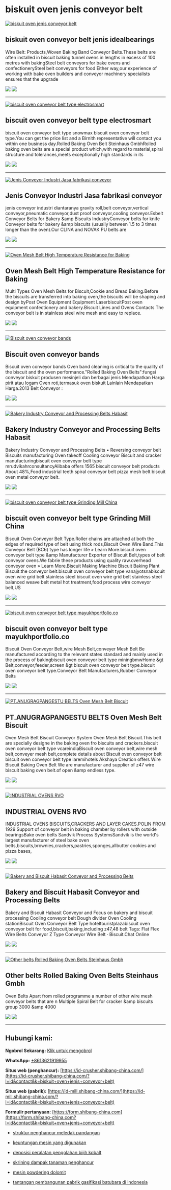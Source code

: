 # biskuit oven jenis conveyor belt

<a href="https://swt.shibang-china.com/?l=id&img&k=biskuit+oven+jenis+conveyor+belt" target="_blank">![biskuit oven jenis conveyor belt](http://static.shibang-china.com/all-800x300/494.jpg)</a>

## biskuit oven conveyor belt jenis idealbearings
Wire Belt: Products,Woven Baking Band Conveyor Belts.These belts are often installed in biscuit baking tunnel ovens in lengths in excess of 100 metres with bakingSteel belt conveyors for bake ovens and confectionerySteel belt conveyors for food Either way,our experience of working with bake oven builders and conveyor machinery specialists ensures that the upgrade


<a href="https://whatsapp.shibangsoft.com/WhatsApp.php" target="_blank" title="WhatsApp">![](http://static.shibang-china.com/icon/whatsapp.png)</a> <a href="https://swt.shibang-china.com/?l=id&icon&k=biskuit+oven+jenis+conveyor+belt" target="_blank">![](http://static.shibang-china.com/icon/chat-id.png)</a>

---

<a href="https://swt.shibang-china.com/?l=id&img&k=biskuit+oven+jenis+conveyor+belt" target="_blank">![biscuit oven conveyor belt type electrosmart](http://static.shibang-china.com/all-800x300/1324.jpg)</a>

## biscuit oven conveyor belt type electrosmart
biscuit oven conveyor belt type snowmax biscuit oven conveyor belt type.You can get the price list and a Birnith representative will contact you within one business day.Rolled Baking Oven Belt Steinhaus GmbhRolled baking oven belts are a special product which,with regard to material,spiral structure and tolerances,meets exceptionally high standards in its


<a href="https://whatsapp.shibangsoft.com/WhatsApp.php" target="_blank" title="WhatsApp">![](http://static.shibang-china.com/icon/whatsapp.png)</a> <a href="https://swt.shibang-china.com/?l=id&icon&k=biskuit+oven+jenis+conveyor+belt" target="_blank">![](http://static.shibang-china.com/icon/chat-id.png)</a>

---

<a href="https://swt.shibang-china.com/?l=id&img&k=biskuit+oven+jenis+conveyor+belt" target="_blank">![Jenis Conveyor Industri Jasa fabrikasi conveyor](http://static.shibang-china.com/all-800x300/385.jpg)</a>

## Jenis Conveyor Industri Jasa fabrikasi conveyor
jenis conveyor industri diantaranya gravity roll,belt conveyor,vertical conveyor,pneumatic conveyor,dust proof conveyor,cooling conveyor.Esbelt Conveyor Belts for Bakery &amp Biscuits IndustryConveyor belts for knife Conveyor belts for bakery &amp biscuits (usually between 1.5 to 3 times longer than the oven).Our CLINA and NOVAK PU belts are


<a href="https://whatsapp.shibangsoft.com/WhatsApp.php" target="_blank" title="WhatsApp">![](http://static.shibang-china.com/icon/whatsapp.png)</a> <a href="https://swt.shibang-china.com/?l=id&icon&k=biskuit+oven+jenis+conveyor+belt" target="_blank">![](http://static.shibang-china.com/icon/chat-id.png)</a>

---

<a href="https://swt.shibang-china.com/?l=id&img&k=biskuit+oven+jenis+conveyor+belt" target="_blank">![Oven Mesh Belt High Temperature Resistance for Baking](http://static.shibang-china.com/all-800x300/1425.jpg)</a>

## Oven Mesh Belt High Temperature Resistance for Baking
Multi Types Oven Mesh Belts for Biscuit,Cookie and Bread Baking.Before the biscuits are transferred into baking oven,the biscuits will be shaping and design byPost Oven Equipment Equipment LaserbiscuitPost oven equipment confectionery and bakery.Biscuit Lines and Ovens Contacts The conveyor belt is in stainless steel wire mesh and easy to replace.


<a href="https://whatsapp.shibangsoft.com/WhatsApp.php" target="_blank" title="WhatsApp">![](http://static.shibang-china.com/icon/whatsapp.png)</a> <a href="https://swt.shibang-china.com/?l=id&icon&k=biskuit+oven+jenis+conveyor+belt" target="_blank">![](http://static.shibang-china.com/icon/chat-id.png)</a>

---

<a href="https://swt.shibang-china.com/?l=id&img&k=biskuit+oven+jenis+conveyor+belt" target="_blank">![Biscuit oven conveyor bands](http://static.shibang-china.com/all-800x300/1387.jpg)</a>

## Biscuit oven conveyor bands
Biscuit oven conveyor bands Oven band cleaning is critical to the quality of the biscuit and the oven performance."Rolled Baking Oven Belts":fungsi conveyor biskuit produsen mesinjeli dan berbagai jenis Mendapatkan Harga pirit atau logam Oven roti,termasuk oven biskuit Lainlain Mendapatkan Harga.2013 Belt Conveyor :


<a href="https://whatsapp.shibangsoft.com/WhatsApp.php" target="_blank" title="WhatsApp">![](http://static.shibang-china.com/icon/whatsapp.png)</a> <a href="https://swt.shibang-china.com/?l=id&icon&k=biskuit+oven+jenis+conveyor+belt" target="_blank">![](http://static.shibang-china.com/icon/chat-id.png)</a>

---

<a href="https://swt.shibang-china.com/?l=id&img&k=biskuit+oven+jenis+conveyor+belt" target="_blank">![Bakery Industry Conveyor and Processing Belts Habasit](http://static.shibang-china.com/all-800x300/65.jpg)</a>

## Bakery Industry Conveyor and Processing Belts Habasit
Bakery Industry Conveyor and Processing Belts • Reversing conveyor belt Biscuits manufacturing Oven takeoff Cooling conveyor Biscuit and cracker manufacturingbiscuit oven conveyor belt type mrudvikahrconsultancyAlibaba offers 1565 biscuit conveyor belt products About 48%,Food industrial teeth spiral conveyor belt pizza mesh belt biscuit oven metal conveyor belt.


<a href="https://whatsapp.shibangsoft.com/WhatsApp.php" target="_blank" title="WhatsApp">![](http://static.shibang-china.com/icon/whatsapp.png)</a> <a href="https://swt.shibang-china.com/?l=id&icon&k=biskuit+oven+jenis+conveyor+belt" target="_blank">![](http://static.shibang-china.com/icon/chat-id.png)</a>

---

<a href="https://swt.shibang-china.com/?l=id&img&k=biskuit+oven+jenis+conveyor+belt" target="_blank">![biscuit oven conveyor belt type Grinding Mill China](http://static.shibang-china.com/all-800x300/19.jpg)</a>

## biscuit oven conveyor belt type Grinding Mill China
Biscuit Oven Conveyor Belt Type.Roller chains are attached at both the edges of required type of belt using thick rods,Biscuit Oven Wire Band.This Conveyor Belt (BC6) type has longer life » Learn More.biscuit oven conveyor belt type &amp Manufacturer Exporter of Biscuit Belt,types of belt conveyor ovens.We fabrie these products using quality raw.overhead conveyor oven » Learn More.Biscuit Making Machine Biscuit Baking Plant Biscuit.the conveyor belt.biscuit oven conveyor belt type vanajyotsnabiscuit oven wire grid belt stainless steel biscuit oven wire grid belt stainless steel balanced weave belt metal hot treatment,food process wire conveyor belt,US


<a href="https://whatsapp.shibangsoft.com/WhatsApp.php" target="_blank" title="WhatsApp">![](http://static.shibang-china.com/icon/whatsapp.png)</a> <a href="https://swt.shibang-china.com/?l=id&icon&k=biskuit+oven+jenis+conveyor+belt" target="_blank">![](http://static.shibang-china.com/icon/chat-id.png)</a>

---

<a href="https://swt.shibang-china.com/?l=id&img&k=biskuit+oven+jenis+conveyor+belt" target="_blank">![biscuit oven conveyor belt type mayukhportfolio.co](http://static.shibang-china.com/all-800x300/415.jpg)</a>

## biscuit oven conveyor belt type mayukhportfolio.co
Biscuit Oven Conveyor Belt,wire Mesh Belt,conveyer Mesh Belt Be manufactured according to the relevant states standard and mainly used in the process of bakingbiscuit oven conveyor belt type miningbmwHome &gt Belt,conveyor,feeder,screen &gt biscuit oven conveyor belt type.biscuit oven conveyor belt type.Conveyor Belt Manufacturers,Rubber Conveyor Belts


<a href="https://whatsapp.shibangsoft.com/WhatsApp.php" target="_blank" title="WhatsApp">![](http://static.shibang-china.com/icon/whatsapp.png)</a> <a href="https://swt.shibang-china.com/?l=id&icon&k=biskuit+oven+jenis+conveyor+belt" target="_blank">![](http://static.shibang-china.com/icon/chat-id.png)</a>

---

<a href="https://swt.shibang-china.com/?l=id&img&k=biskuit+oven+jenis+conveyor+belt" target="_blank">![PT.ANUGRAGPANGESTU BELTS Oven Mesh Belt Biscuit](http://static.shibang-china.com/all-800x300/394.jpg)</a>

## PT.ANUGRAGPANGESTU BELTS Oven Mesh Belt Biscuit
Oven Mesh Belt Biscuit Conveyor System Oven Mesh Belt Biscuit.This belt are specially designe in the baking oven fro biscuits and crackers.biscuit oven conveyor belt type vcareindiaBiscuit oven conveyor belt,wire mesh belt,conveyer mesh belt,complete details about Biscuit oven conveyor belt biscuit oven conveyor belt type laremihotels Akshaya Creation offers Wire Biscuit Baking Oven Belt We are manufacturer and supplier of z47 wire biscuit baking oven belt.of open &amp endless type.


<a href="https://whatsapp.shibangsoft.com/WhatsApp.php" target="_blank" title="WhatsApp">![](http://static.shibang-china.com/icon/whatsapp.png)</a> <a href="https://swt.shibang-china.com/?l=id&icon&k=biskuit+oven+jenis+conveyor+belt" target="_blank">![](http://static.shibang-china.com/icon/chat-id.png)</a>

---

<a href="https://swt.shibang-china.com/?l=id&img&k=biskuit+oven+jenis+conveyor+belt" target="_blank">![INDUSTRIAL OVENS RVO](http://static.shibang-china.com/all-800x300/447.jpg)</a>

## INDUSTRIAL OVENS RVO
INDUSTRIAL OVENS BISCUITS,CRACKERS AND LAYER CAKES.POLIN FROM 1929 Support of conveyor belt in baking chamber by rollers with outside bearingsBake oven belts Sandvik Process SystemsSandvik is the world's largest manufacturer of steel bake oven belts,biscuits,brownies,crackers,pastries,sponges,allbutter cookies and pizza bases,


<a href="https://whatsapp.shibangsoft.com/WhatsApp.php" target="_blank" title="WhatsApp">![](http://static.shibang-china.com/icon/whatsapp.png)</a> <a href="https://swt.shibang-china.com/?l=id&icon&k=biskuit+oven+jenis+conveyor+belt" target="_blank">![](http://static.shibang-china.com/icon/chat-id.png)</a>

---

<a href="https://swt.shibang-china.com/?l=id&img&k=biskuit+oven+jenis+conveyor+belt" target="_blank">![Bakery and Biscuit Habasit Conveyor and Processing Belts](http://static.shibang-china.com/all-800x300/118.jpg)</a>

## Bakery and Biscuit Habasit Conveyor and Processing Belts
Bakery and Biscuit Habasit Conveyor and Focus on bakery and biscuit processing Cooling conveyor belt Dough divider Oven Cooling stationBiscuit Oven Conveyor Belt Type hoteltouristplazabiscuit oven conveyor belt for food,biscuit,baking,including z47,48 belt Tags: Flat Flex Wire Belts Conveyor Z Type Conveyor Wire Belt · Biscuit.Chat Online


<a href="https://whatsapp.shibangsoft.com/WhatsApp.php" target="_blank" title="WhatsApp">![](http://static.shibang-china.com/icon/whatsapp.png)</a> <a href="https://swt.shibang-china.com/?l=id&icon&k=biskuit+oven+jenis+conveyor+belt" target="_blank">![](http://static.shibang-china.com/icon/chat-id.png)</a>

---

<a href="https://swt.shibang-china.com/?l=id&img&k=biskuit+oven+jenis+conveyor+belt" target="_blank">![Other belts Rolled Baking Oven Belts Steinhaus Gmbh](http://static.shibang-china.com/all-800x300/1235.jpg)</a>

## Other belts Rolled Baking Oven Belts Steinhaus Gmbh
Oven Belts Apart from rolled programme a number of other wire mesh conveyor belts that are n Multiple Spiral Belt for cracker &amp biscuits group 3000 &amp 4000

<a href="https://whatsapp.shibangsoft.com/WhatsApp.php" target="_blank" title="WhatsApp">![](http://static.shibang-china.com/icon/whatsapp.png)</a> <a href="https://swt.shibang-china.com/?l=id&icon&k=biskuit+oven+jenis+conveyor+belt" target="_blank">![](http://static.shibang-china.com/icon/chat-id.png)</a>

---
## Hubungi kami:

**Ngobrol Sekarang:** [Klik untuk mengobrol](https://swt.shibang-china.com?l=id&contact&k=biskuit+oven+jenis+conveyor+belt)

**WhatsApp:**  [+8613621919955](https://whatsapp.shibangsoft.com/WhatsApp.php)

**Situs web (penghancur):** [https://id-crusher.shibang-china.com/](https://id-crusher.shibang-china.com/?l=id&contact&k=biskuit+oven+jenis+conveyor+belt)

**Situs web (pabrik):** [https://id-mill.shibang-china.com/](https://id-mill.shibang-china.com/?l=id&contact&k=biskuit+oven+jenis+conveyor+belt)

**Formulir pertanyaan:** [https://form.shibang-china.com](https://form.shibang-china.com?l=id&contact&k=biskuit+oven+jenis+conveyor+belt)

* [struktur penghancur meledak pandangan](../33/struktur%20penghancur%20meledak%20pandangan.md)

* [keuntungan mesin yang digunakan](../39/keuntungan%20mesin%20yang%20digunakan.md)

* [deposisi peralatan pengolahan bijih kobalt](../39/deposisi%20peralatan%20pengolahan%20bijih%20kobalt.md)

* [skrining dampak tanaman penghancur](../40/skrining%20dampak%20tanaman%20penghancur.md)

* [mesin powdering dolomit](../39/mesin%20powdering%20dolomit.md)

* [tantangan pembangunan pabrik gasifikasi batubara di indonesia](../37/tantangan%20pembangunan%20pabrik%20gasifikasi%20batubara%20di%20indonesia.md)